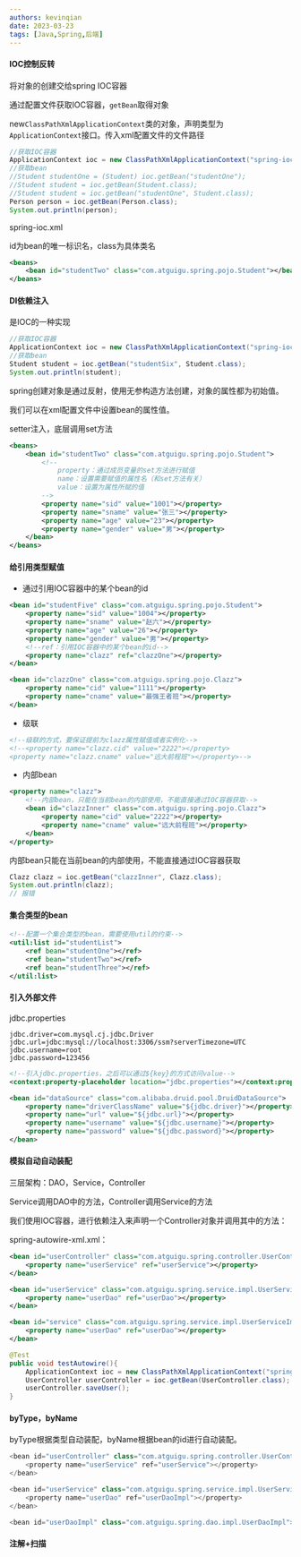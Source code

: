 ```yaml
---
authors: kevinqian
date: 2023-03-23
tags: [Java,Spring,后端]
---
```


#### IOC控制反转

将对象的创建交给spring IOC容器

通过配置文件获取IOC容器，`getBean`取得对象

new`ClassPathXmlApplicationContext`类的对象，声明类型为`ApplicationContext`接口。传入xml配置文件的文件路径

```java
//获取IOC容器
ApplicationContext ioc = new ClassPathXmlApplicationContext("spring-ioc.xml");
//获取bean
//Student studentOne = (Student) ioc.getBean("studentOne");
//Student student = ioc.getBean(Student.class);
//Student student = ioc.getBean("studentOne", Student.class);
Person person = ioc.getBean(Person.class);
System.out.println(person);
```

spring-ioc.xml

id为bean的唯一标识名，class为具体类名

```xml
<beans>
	<bean id="studentTwo" class="com.atguigu.spring.pojo.Student"></bean>
</beans>
```



#### DI依赖注入

是IOC的一种实现

```java
//获取IOC容器
ApplicationContext ioc = new ClassPathXmlApplicationContext("spring-ioc.xml");
//获取bean
Student student = ioc.getBean("studentSix", Student.class);
System.out.println(student);
```

spring创建对象是通过反射，使用无参构造方法创建，对象的属性都为初始值。

我们可以在xml配置文件中设置bean的属性值。

setter注入，底层调用set方法

```xml
<beans>
	<bean id="studentTwo" class="com.atguigu.spring.pojo.Student">
        <!--
            property：通过成员变量的set方法进行赋值
            name：设置需要赋值的属性名（和set方法有关）
            value：设置为属性所赋的值
        -->
        <property name="sid" value="1001"></property>
        <property name="sname" value="张三"></property>
        <property name="age" value="23"></property>
        <property name="gender" value="男"></property>
    </bean>
</beans>
```



#### 给引用类型赋值

- 通过引用IOC容器中的某个bean的id

```xml
<bean id="studentFive" class="com.atguigu.spring.pojo.Student">
    <property name="sid" value="1004"></property>
    <property name="sname" value="赵六"></property>
    <property name="age" value="26"></property>
    <property name="gender" value="男"></property>
    <!--ref：引用IOC容器中的某个bean的id-->
    <property name="clazz" ref="clazzOne"></property>
</bean>

<bean id="clazzOne" class="com.atguigu.spring.pojo.Clazz">
    <property name="cid" value="1111"></property>
    <property name="cname" value="最强王者班"></property>
</bean>
```



- 级联

```xml
<!--级联的方式，要保证提前为clazz属性赋值或者实例化-->
<!--<property name="clazz.cid" value="2222"></property>
<property name="clazz.cname" value="远大前程班"></property>-->
```



- 内部bean

```xml
<property name="clazz">
    <!--内部bean，只能在当前bean的内部使用，不能直接通过IOC容器获取-->
    <bean id="clazzInner" class="com.atguigu.spring.pojo.Clazz">
        <property name="cid" value="2222"></property>
        <property name="cname" value="远大前程班"></property>
    </bean>
</property>
```

内部bean只能在当前bean的内部使用，不能直接通过IOC容器获取

```java
Clazz clazz = ioc.getBean("clazzInner", Clazz.class);
System.out.println(clazz);
// 报错
```



#### 集合类型的bean

```xml
<!--配置一个集合类型的bean，需要使用util的约束-->
<util:list id="studentList">
    <ref bean="studentOne"></ref>
    <ref bean="studentTwo"></ref>
    <ref bean="studentThree"></ref>
</util:list>
```



#### 引入外部文件

jdbc.properties

```properties
jdbc.driver=com.mysql.cj.jdbc.Driver
jdbc.url=jdbc:mysql://localhost:3306/ssm?serverTimezone=UTC
jdbc.username=root
jdbc.password=123456
```



```xml
<!--引入jdbc.properties，之后可以通过${key}的方式访问value-->
<context:property-placeholder location="jdbc.properties"></context:property-placeholder>

<bean id="dataSource" class="com.alibaba.druid.pool.DruidDataSource">
    <property name="driverClassName" value="${jdbc.driver}"></property>
    <property name="url" value="${jdbc.url}"></property>
    <property name="username" value="${jdbc.username}"></property>
    <property name="password" value="${jdbc.password}"></property>
</bean>
```



#### 模拟自动自动装配

三层架构：DAO，Service，Controller

Service调用DAO中的方法，Controller调用Service的方法

我们使用IOC容器，进行依赖注入来声明一个Controller对象并调用其中的方法：

spring-autowire-xml.xml：

```xml
<bean id="userController" class="com.atguigu.spring.controller.UserController">
    <property name="userService" ref="userService"></property>
</bean>

<bean id="userService" class="com.atguigu.spring.service.impl.UserServiceImpl">
    <property name="userDao" ref="userDao"></property>
</bean>

<bean id="service" class="com.atguigu.spring.service.impl.UserServiceImpl">
    <property name="userDao" ref="userDao"></property>
</bean>
```



```java
@Test
public void testAutowire(){
    ApplicationContext ioc = new ClassPathXmlApplicationContext("spring-autowire-xml.xml");
    UserController userController = ioc.getBean(UserController.class);
    userController.saveUser();
}
```



#### byType，byName

byType根据类型自动装配，byName根据bean的id进行自动装配。

```java
<bean id="userController" class="com.atguigu.spring.controller.UserController" autowire="byName">
    <property name="userService" ref="userService"></property>
</bean>

<bean id="userService" class="com.atguigu.spring.service.impl.UserServiceImpl" autowire="byName">
    <property name="userDao" ref="userDaoImpl"></property>
</bean>

<bean id="userDaoImpl" class="com.atguigu.spring.dao.impl.UserDaoImpl"></bean>
```



#### 注解+扫描

